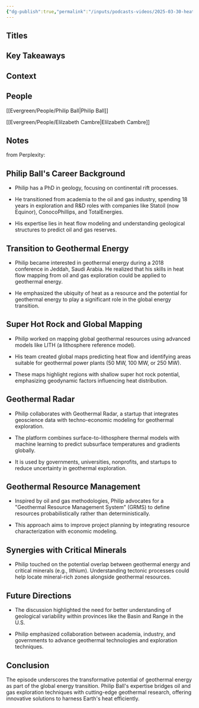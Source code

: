```yaml
---
{"dg-publish":true,"permalink":"/inputs/podcasts-videos/2025-03-30-heat-mapping-geothermal-with-philip-bass-geothermal-unleashed/","tags":["podcast_notes"]}
---
```


## Titles


## Key Takeaways


## Context



## People
[[Evergreen/People/Philip Ball\|Philip Ball]]

[[Evergreen/People/Elilzabeth Cambre\|Elilzabeth Cambre]]

## Notes
from Perplexity:

## **Philip Ball's Career Background**

- Philip has a PhD in geology, focusing on continental rift processes.
    
- He transitioned from academia to the oil and gas industry, spending 18 years in exploration and R&D roles with companies like Statoil (now Equinor), ConocoPhillips, and TotalEnergies.
    
- His expertise lies in heat flow modeling and understanding geological structures to predict oil and gas reserves.
    

## **Transition to Geothermal Energy**

- Philip became interested in geothermal energy during a 2018 conference in Jeddah, Saudi Arabia. He realized that his skills in heat flow mapping from oil and gas exploration could be applied to geothermal energy.
    
- He emphasized the ubiquity of heat as a resource and the potential for geothermal energy to play a significant role in the global energy transition.
    

## **Super Hot Rock and Global Mapping**

- Philip worked on mapping global geothermal resources using advanced models like LITH (a lithosphere reference model).
    
- His team created global maps predicting heat flow and identifying areas suitable for geothermal power plants (50 MW, 100 MW, or 250 MW).
    
- These maps highlight regions with shallow super hot rock potential, emphasizing geodynamic factors influencing heat distribution.
    

## **Geothermal Radar**

- Philip collaborates with Geothermal Radar, a startup that integrates geoscience data with techno-economic modeling for geothermal exploration.
    
- The platform combines surface-to-lithosphere thermal models with machine learning to predict subsurface temperatures and gradients globally.
    
- It is used by governments, universities, nonprofits, and startups to reduce uncertainty in geothermal exploration.
    

## **Geothermal Resource Management**

- Inspired by oil and gas methodologies, Philip advocates for a "Geothermal Resource Management System" (GRMS) to define resources probabilistically rather than deterministically.
    
- This approach aims to improve project planning by integrating resource characterization with economic modeling.
    

## **Synergies with Critical Minerals**

- Philip touched on the potential overlap between geothermal energy and critical minerals (e.g., lithium). Understanding tectonic processes could help locate mineral-rich zones alongside geothermal resources.
    

## **Future Directions**

- The discussion highlighted the need for better understanding of geological variability within provinces like the Basin and Range in the U.S.
    
- Philip emphasized collaboration between academia, industry, and governments to advance geothermal technologies and exploration techniques.
    

## **Conclusion**

The episode underscores the transformative potential of geothermal energy as part of the global energy transition. Philip Ball's expertise bridges oil and gas exploration techniques with cutting-edge geothermal research, offering innovative solutions to harness Earth's heat efficiently.